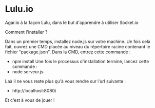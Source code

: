 # Lulu.io
Agar.io à la façon Lulu, dans le but d'apprendre à utiliser Socket.io

Comment l'installer ?

Dans un premier temps, installez node.js sur votre machine.
Un fois cela fait, ouvrez une CMD placée au niveau du répertoire racine contenant le fichier "package.json".
Dans la CMD, entrez cette commande : 
- npm install
Une fois le processus d'installation terminé, lancez cette commande : 
- node serveur.js

Laà il ne vous reste plus qu'à vous rendre sur l'url suivante : 
- http://localhost:8080/

Et c'est à vous de jouer !
